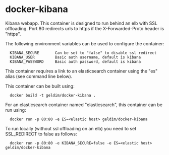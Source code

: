 docker-kibana
=============

Kibana webapp.  This container is designed to run behind an elb with SSL offloading.  Port 80 redirects urls
to https if the X-Forwarded-Proto header is "https".

The following environment variables can be used to configure the container:

      KIBANA_SECURE       Can be set to "false" to disable ssl redirect
      KIBANA_USER         Basic auth username, default is kibana
      KIBANA_PASSWORD     Basic auth password, default is kibana

This container requires a link to an elasticsearch container using the "es" alias (see command line below).

This container can be built using:

      docker build -t geldim/docker-kibana .

For an elasticsearch container named "elasticsearch", this container can be run using:

      docker run -p 80:80 -e ES=<elastic host> geldim/docker-kibana

To run locally (without ssl offloading on an elb) you need to set SSL_REDIRECT to false as follows:

      docker run -p 80:80 -e KIBANA_SECURE=false -e ES=<elastic host> geldim/docker-kibana
